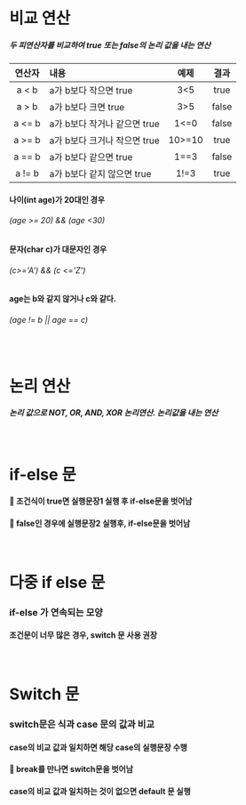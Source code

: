 # 비교 연산

##### 두 피연산자를 비교하여 true 또는 false의 논리 값을 내는 연산
|연산자|내용|예제|결과|
|:---:|:---|:---:|:---:|
|a < b|a가 b보다 작으면 true|3<5|true|
|a > b|a가 b보다 크면 true|3>5|false|
|a <= b|a가 b보다 작거나 같으면 true|1<=0|false|
|a >= b|a가 b보다 크거나 작으면 true|10>=10|true|
|a == b|a가 b보다 같으면 true|1==3|false|
|a != b|a가 b보다 같지 않으면 true|1!=3|true|

#### 나이(int age)가 20대인 경우
###### (age >= 20) && (age <30)
#### 문자(char c)가 대문자인 경우
###### (c>='A') && (c <='Z')
#### age는 b와 같지 않거나 c와 같다.
###### (age != b || age == c)

<br/>

# 논리 연산

##### 논리 값으로 NOT, OR, AND, XOR 논리연산. 논리값을 내는 연산

<br/>

# if-else 문

#### 🔷 조건식이 true면 실행문장1 실행 후 if-else문을 벗어남
#### 🔷 false인 경우에 실행문장2 실행후, if-else문을 벗어남

<br/>

# 다중 if else 문

### if-else 가 연속되는 모양
#### 조건문이 너무 많은 경우, switch 문 사용 권장

<br/>

# Switch 문
### switch문은 식과 case 문의 값과 비교
#### case의 비교 값과 일치하면 해당 case의 실행문장 수행
#### 🔸 break를 만나면 switch문을 벗어남
#### case의 비교 값과 일치하는 것이 없으면 default 문 실행
